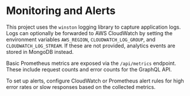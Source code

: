 # Monitoring and Alerts

This project uses the `winston` logging library to capture application logs.
Logs can optionally be forwarded to AWS CloudWatch by setting the environment
variables `AWS_REGION`, `CLOUDWATCH_LOG_GROUP`, and `CLOUDWATCH_LOG_STREAM`.
If these are not provided, analytics events are stored in MongoDB instead.

Basic Prometheus metrics are exposed via the `/api/metrics` endpoint. These
include request counts and error counts for the GraphQL API.

To set up alerts, configure CloudWatch or Prometheus alert rules for high error
rates or slow responses based on the collected metrics.
